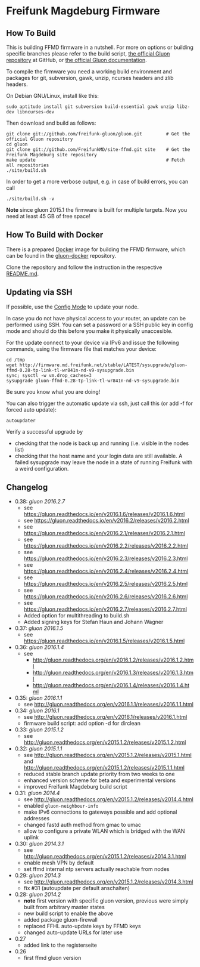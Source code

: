 Freifunk Magdeburg Firmware
===========================

How To Build
------------

This is building FFMD firmware in a nutshell. For more on options or building specific branches please refer to the build script, [the official Gluon repository](https://github.com/freifunk-gluon/gluon) at GitHub, or [the official Gluon documentation](http://gluon.readthedocs.org/).

To compile the firmware you need a working build environment and packages for git, subversion, gawk, unzip, ncurses headers and zlib headers.

On Debian GNU/Linux, install like this:

    sudo aptitude install git subversion build-essential gawk unzip libz-dev libncurses-dev

Then download and build as follows:

    git clone git://github.com/freifunk-gluon/gluon.git         # Get the official Gluon repository
    cd gluon
    git clone git://github.com/FreifunkMD/site-ffmd.git site    # Get the Freifunk Magdeburg site repository
    make update                                                 # Fetch all repositories
    ./site/build.sh

In order to get a more verbose output, e.g. in case of build errors, you can call

    ./site/build.sh -v

**Note** since gluon 2015.1 the firmware is built for multiple targets. Now you need at least 45 GB of free space!

How To Build with Docker
------------------------

There is a prepared [Docker](https://www.docker.com/) image for building the FFMD firmware, which can be found in the [gluon-docker](https://github.com/FreifunkMD/gluon-docker) repository.

Clone the repository and follow the instruction in the respective [README.md](https://github.com/FreifunkMD/gluon-docker/blob/master/README.md).


Updating via SSH
----------------

If possible, use the [Config Mode](http://gluon.readthedocs.org/en/latest/features/configmode.html) to update your node.

In case you do not have physical access to your router, an update can be performed using SSH. You can set a password or a SSH public key in config mode and should do this before you make it physically unaccesible.

For the update connect to your device via IPv6 and issue the following commands, using the firmware file that matches your device:

    cd /tmp
    wget http://firmware.md.freifunk.net/stable/LATEST/sysupgrade/gluon-ffmd-0.28-tp-link-tl-wr841n-nd-v9-sysupgrade.bin
    sync; sysctl -w vm.drop_caches=3
    sysupgrade gluon-ffmd-0.28-tp-link-tl-wr841n-nd-v9-sysupgrade.bin

Be sure you know what you are doing!

You can also trigger the automatic update via ssh, just call this (or add -f for forced auto update):

    autoupdater

Verify a successful upgrade by
* checking that the node is back up and running (i.e. visible in the nodes list)
* checking that the host name and your login data are still available. A failed sysupgrade may leave the node in a state of running Freifunk with a weird configuration.

Changelog
---------
* 0.38: *gluon 2016.2.7*
  * see https://gluon.readthedocs.io/en/v2016.1.6/releases/v2016.1.6.html
  * see https://gluon.readthedocs.io/en/v2016.2/releases/v2016.2.html
  * see https://gluon.readthedocs.io/en/v2016.2.1/releases/v2016.2.1.html
  * see https://gluon.readthedocs.io/en/v2016.2.2/releases/v2016.2.2.html
  * see https://gluon.readthedocs.io/en/v2016.2.3/releases/v2016.2.3.html
  * see https://gluon.readthedocs.io/en/v2016.2.4/releases/v2016.2.4.html
  * see https://gluon.readthedocs.io/en/v2016.2.5/releases/v2016.2.5.html
  * see https://gluon.readthedocs.io/en/v2016.2.6/releases/v2016.2.6.html
  * see https://gluon.readthedocs.io/en/v2016.2.7/releases/v2016.2.7.html
  * Added option for multithreading to build.sh
  * Added signing keys for Stefan Haun and Johann Wagner
* 0.37: *gluon 2016.1.5*
  * see https://gluon.readthedocs.io/en/v2016.1.5/releases/v2016.1.5.html
* 0.36: *gluon 2016.1.4*
  * see
    * http://gluon.readthedocs.org/en/v2016.1.2/releases/v2016.1.2.html
    * http://gluon.readthedocs.org/en/v2016.1.3/releases/v2016.1.3.html
    * http://gluon.readthedocs.org/en/v2016.1.4/releases/v2016.1.4.html
* 0.35: *gluon 2016.1.1*
  * see http://gluon.readthedocs.org/en/v2016.1.1/releases/v2016.1.1.html
* 0.34: *gluon 2016.1*
  * see http://gluon.readthedocs.org/en/v2016.1/releases/v2016.1.html
  * firmware build script: add option -d for dirclean
* 0.33: *gluon 2015.1.2*
  * see http://gluon.readthedocs.org/en/v2015.1.2/releases/v2015.1.2.html
* 0.32: *gluon 2015.1.1*
  * see http://gluon.readthedocs.org/en/v2015.1.2/releases/v2015.1.html and http://gluon.readthedocs.org/en/v2015.1.2/releases/v2015.1.1.html
  * reduced stable branch update priority from two weeks to one
  * enhanced version scheme for beta and experimental versions
  * improved Freifunk Magdeburg build script
* 0.31: *gluon 2014.4*
  * see http://gluon.readthedocs.org/en/v2015.1.2/releases/v2014.4.html
  * enabled `gluon-neighbour-info`
  * make IPv6 connections to gateways possible and add optional addresses
  * changed fastd auth method from gmac to umac
  * allow to configure a private WLAN which is bridged with the WAN uplink
* 0.30: *gluon 2014.3.1*
  * see http://gluon.readthedocs.org/en/v2015.1.2/releases/v2014.3.1.html
  * enable mesh VPN by default
  * set ffmd internal ntp servers actually reachable from nodes
* 0.29: *gluon 2014.3*
  * see http://gluon.readthedocs.org/en/v2015.1.2/releases/v2014.3.html
  * fix #31 (autoupdate per default anschalten)
* 0.28: *gluon 2014.2*
  * **note** first version with specific gluon version, previous were
    simply built from arbitrary master states
  * new build script to enable the above
  * added package gluon-firewall
  * replaced FFHL auto-update keys by FFMD keys
  * changed auto-update URLs for later use
* 0.27
  * added link to the registerseite
* 0.26
  * first ffmd gluon version
